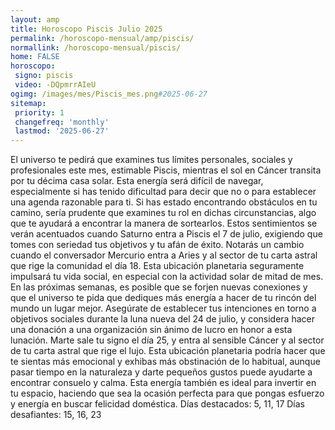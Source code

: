 ```yaml
---
layout: amp
title: Horoscopo Piscis Julio 2025 
permalink: /horoscopo-mensual/amp/piscis/
normallink: /horoscopo-mensual/piscis/
home: FALSE
horoscopo:
 signo: piscis
 video: -DQpmrrAIeU
ogimg: /images/mes/Piscis_mes.png#2025-06-27
sitemap:
 priority: 1
 changefreq: 'monthly'
 lastmod: '2025-06-27'
---
```



El universo te pedirá que examines tus límites personales, sociales y profesionales este mes, estimable Piscis, mientras el sol en Cáncer transita por tu décima casa solar. Esta energía será difícil de navegar, especialmente si has tenido dificultad para decir que no o para establecer una agenda razonable para ti. Si has estado encontrando obstáculos en tu camino, sería prudente que examines tu rol en dichas circunstancias, algo que te ayudará a encontrar la manera de sortearlos. Estos sentimientos se verán acentuados cuando Saturno entra a Piscis el 7 de julio, exigiendo que tomes con seriedad tus objetivos y tu afán de éxito.
Notarás un cambio cuando el conversador Mercurio entra a Aries y al sector de tu carta astral que rige la comunidad el día 18. Esta ubicación planetaria seguramente impulsará tu vida social, en especial con la actividad solar de mitad de mes. En las próximas semanas, es posible que se forjen nuevas conexiones y que el universo te pida que dediques más energía a hacer de tu rincón del mundo un lugar mejor. Asegúrate de establecer tus intenciones en torno a objetivos sociales durante la luna nueva del 24 de julio, y considera hacer una donación a una organización sin ánimo de lucro en honor a esta lunación.
Marte sale tu signo el día 25, y entra al sensible Cáncer y al sector de tu carta astral que rige el lujo. Esta ubicación planetaria podría hacer que te sientas más emocional y exhibas más obstinación de lo habitual, aunque pasar tiempo en la naturaleza y darte pequeños gustos puede ayudarte a encontrar consuelo y calma. Esta energía también es ideal para invertir en tu espacio, haciendo que sea la ocasión perfecta para que pongas esfuerzo y energía en buscar felicidad doméstica.
Días destacados: 5, 11, 17
Días desafiantes: 15, 16, 23